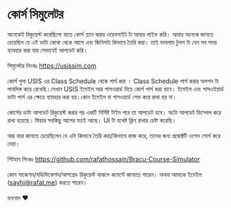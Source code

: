# কোর্স সিমুলেটর

অনেকেই রিকুয়েস্ট করেছিলো যাতে কোর্স প্ল্যান করার ওয়েবসাইট টা আবার লাইভ করি। আবার অনেকে জানতে চেয়েছিল যে এই ডাটা কোথা থেকে আসে এবং জিনিসটা কিভাবে তৈরি করা। তাই ভাবলাম টুলস টা যেন সব সময় ব্যাবহার করা যায় সেভাবেই আপডেট করি।
<br>
<br>
সিমুলেটর লিংকঃ https://usissim.com
<br>
<br>
কোর্স গুলা USIS এর Class Schedule থেকে পার্স করা । Class Schedule পার্স করার অপশন টা পাবলিক করে রেখেছি।সেখান USIS ইমেইল আর পাসওয়ার্ড দিয়ে কোর্স পার্স করা যাবে। ইমেইল এবং পাসওইয়ার্ড ডাটা পার্স এর ক্ষেত্রে ব্যাবহার করা হয়।কোন ইমেইল বা পাসওয়ার্ড সেভ করে রাখা হয় না।
<br>
<br>
কোর্সের ডাটা আপডেট রিকুয়েস্ট করার পর একটি নির্সিষ্ট টাইম পরে তা আপডেট হবে। অটো আপডেট ডিসেবল করে রাখা হয়েছে। ফিচার সবকিছু আগের মতই আছে। UI টা যথেষ্ট ক্লিন রাখার চেষ্টা করেছি।
<br>
<br>
আর যারা জানতে চেয়েছিলেন যে এটা কিভাবে তৈরি করা/কিভাবে কাজ করে, তাদের জন্য প্রজেক্টটি ওপেন সোর্স করে দেয়া।
<br>
<br>
গিটহাব লিংকঃ https://github.com/rafathossain/Bracu-Course-Simulator
<br>
<br>
কোন সাজেশন/মডিফিকেশন/আপগ্রেড রিকুয়েস্ট থাকলে কমেন্টে জানাতে পারেন। অথবা আমাকে ইমেইল (sayhi@rafat.me) করতে পারেন।
<br>
<br>
ধন্যবাদ ❤